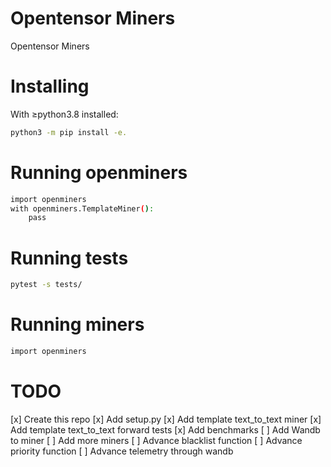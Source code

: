# Opentensor Miners
Opentensor Miners

# Installing
With ≥python3.8 installed:
```bash
python3 -m pip install -e.
```

# Running openminers
```bash
import openminers
with openminers.TemplateMiner():
    pass
```

# Running tests
```bash
pytest -s tests/
```

# Running miners
```bash
import openminers
```

# TODO
[x] Create this repo
[x] Add setup.py
[x] Add template text_to_text miner
[x] Add template text_to_text forward tests 
[x] Add benchmarks
[ ] Add Wandb to miner
[ ] Add more miners
[ ] Advance blacklist function
[ ] Advance priority function
[ ] Advance telemetry through wandb